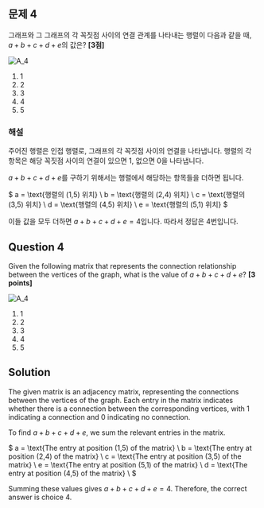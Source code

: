 ## 문제 4
그래프와 그 그래프의 각 꼭짓점 사이의 연결 관계를 나타내는 행렬이 다음과 같을 때, $a+b+c+d+e$의 값은? **[3점]**

![A_4](../Images/A_4.png)

1. 1  
2. 2  
3. 3  
4. 4  
5. 5  

### 해설
주어진 행렬은 인접 행렬로, 그래프의 각 꼭짓점 사이의 연결을 나타냅니다. 행렬의 각 항목은 해당 꼭짓점 사이의 연결이 있으면 1, 없으면 0을 나타냅니다. 

$a+b+c+d+e$를 구하기 위해서는 행렬에서 해당하는 항목들을 더하면 됩니다. 

$
a = \text{행렬의 (1,5) 위치} \\
b = \text{행렬의 (2,4) 위치} \\
c = \text{행렬의 (3,5) 위치} \\
d = \text{행렬의 (4,5) 위치} \\
e = \text{행렬의 (5,1) 위치}
$

이들 값을 모두 더하면 $a+b+c+d+e = 4$입니다. 따라서 정답은 4번입니다.

## Question 4
Given the following matrix that represents the connection relationship between the vertices of the graph, what is the value of $a+b+c+d+e$? **[3 points]**

![A_4](../Images/A_4.png)

1. 1  
2. 2  
3. 3  
4. 4  
5. 5  

## Solution
The given matrix is an adjacency matrix, representing the connections between the vertices of the graph. Each entry in the matrix indicates whether there is a connection between the corresponding vertices, with 1 indicating a connection and 0 indicating no connection.

To find $a+b+c+d+e$, we sum the relevant entries in the matrix.

$
a = \text{The entry at position (1,5) of the matrix} \\
b = \text{The entry at position (2,4) of the matrix} \\
c = \text{The entry at position (3,5) of the matrix} \\
e = \text{The entry at position (5,1) of the matrix} \\
d = \text{The entry at position (4,5) of the matrix} \\
$

Summing these values gives $a+b+c+d+e = 4$. Therefore, the correct answer is choice 4.